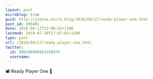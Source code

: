 ```yaml
---
layout: post
microblog: true
guid: http://joshua.micro.blog/2018/04/17/ready-player-one.html
post_id: 495481
date: 2018-04-17T22:00:52+1100
lastmod: 2019-07-30T17:47:01+1100
type: post
url: /2018/04/17/ready-player-one.html
twitter:
  id: 986198906924158976
  username: 
---
```

📽 Ready Player One 💯
